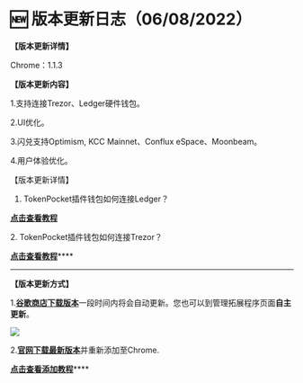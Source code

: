 # 🆕 版本更新日志（06/08/2022）

**【版本更新详情】**

Chrome：1.1.3



**【版本更新内容】**

1.支持连接Trezor、Ledger硬件钱包。

2.UI优化。

3.闪兑支持Optimism, KCC Mainnet、Conflux eSpace、Moonbeam。

4.用户体验优化。



【版本更新详情】

1. TokenPocket插件钱包如何连接Ledger？

****[**点击查看教程**](https://help.tokenpocket.pro/cn/extension-wallet/faq/use-tutorial/connect-ledger)****

2\. TokenPocket插件钱包如何连接Trezor？

[**点击查看教程**](https://help.tokenpocket.pro/cn/extension-wallet/faq/use-tutorial/connect-trezor)****

****

**【版本更新方式】**

1.[**谷歌商店下载版本**](https://chrome.google.com/webstore/detail/tokenpocket/mfgccjchihfkkindfppnaooecgfneiii?hl=zh-CN)一段时间内将会自动更新。您也可以到管理拓展程序页面**自主更新**。

![](<../../.gitbook/assets/组 5.png>)

2.[**官网下载最新版本**](broken-reference)并重新添加至Chrome.

[**点击查看添加教程**](https://help.tokenpocket.pro/cn/extension-wallet/faq/installation-tutorial)****
